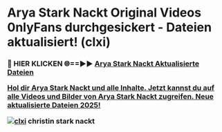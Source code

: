 # Arya Stark Nackt Original Videos 0nlyFans durchgesickert - Dateien aktualisiert! (clxi)

<h3>🔴 HIER KLICKEN 🌐==►► <a href="https://tinyurl.com/h6vf6nb8" rel="nofollow">Arya Stark Nackt Aktualisierte Dateien

Hol dir Arya Stark Nackt und alle Inhalte. Jetzt kannst du auf alle Videos und Bilder von Arya Stark Nackt zugreifen. Neue aktualisierte Dateien 2025!

[![clxi](https://i.imgur.com/sD4kR3V.gif)](https://tinyurl.com/h6vf6nb8)
christin stark nackt